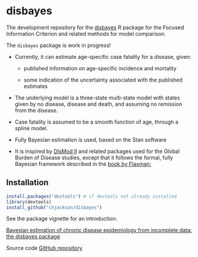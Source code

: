 disbayes
======

The development repository for the [disbayes](http://cran.r-project.org/package=disbayes) R package for the Focused Information Criterion and related methods for model comparison. 

The `disbayes` package is work in progress! 

* Currently, it can estimate age-specific case fatality for a disease, given:

  - published information on age-specific incidence and mortality

  - some indication of the uncertainty associated with the published estimates

* The underlying model is a three-state multi-state model with states given by no disease, disease and death, and assuming no remission from the disease.

* Case fatality is assumed to be a smooth function of age, through a spline model. 

* Fully Bayesian estimation is used, based on the Stan software 

* It is inspired by [DIsMod II](https://www.epigear.com/index_files/dismod_ii.html) and related packages used for the Global Burden of Disease studies, except that it follows the formal, fully Bayesian framework described in the [book by Flaxman:](http://www.combinedacademic.co.uk/integrated-meta-regression-framework-for-descriptive-epidemiology)


## Installation

```r
install.packages("devtools") # if devtools not already installed
library(devtools)
install_github("chjackson/disbayes")
 ```

See the package vignette for an introduction:

[Bayesian estimation of chronic disease epidemiology from incomplete data: the disbayes package](https://chjackson.github.io/disbayes/doc/ihdbristol.html)

Source code [GitHub repository](https://github.com/chjackson/disbayes)
